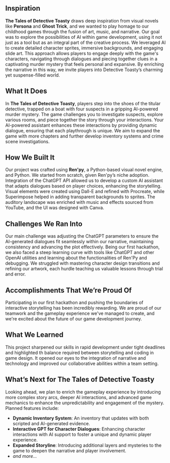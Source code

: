 ## Inspiration

**The Tales of Detective Toasty** draws deep inspiration from visual novels like **Persona** and **Ghost Trick**, and we wanted to play homage to our childhood games through the fusion of art, music, and narrative. Our goal was to explore the possibilities of AI within game development, using it not just as a tool but as an integral part of the creative process. We leveraged AI to create detailed character sprites, immersive backgrounds, and engaging slide art. This approach allows players to engage deeply with the game's characters, navigating through dialogues and piecing together clues in a captivating murder mystery that feels personal and expansive. By enriching the narrative in this way, we invite players into Detective Toasty’s charming yet suspense-filled world.

## What It Does

In **The Tales of Detective Toasty**, players step into the shoes of the titular detective, trapped on a boat with four suspects in a gripping AI-powered murder mystery. The game challenges you to investigate suspects, explore various rooms, and piece together the story through your interactions. Your AI-powered assistant enhances these interactions by providing dynamic dialogue, ensuring that each playthrough is unique. We aim to expand the game with more chapters and further develop inventory systems and crime scene investigations.

## How We Built It

Our project was crafted using **Ren'py**, a Python-based visual novel engine, and Python. We started from scratch, given Ren'py’s niche adoption. Integration of the ChatGPT API allowed us to develop a custom AI assistant that adapts dialogues based on player choices, enhancing the storytelling. Visual elements were created using Dall-E and refined with Procreate, while Superimpose helped in adding transparent backgrounds to sprites. The auditory landscape was enriched with music and effects sourced from YouTube, and the UI was designed with Canva. 

## Challenges We Ran Into

Our main challenge was adjusting the ChatGPT parameters to ensure the AI-generated dialogues fit seamlessly within our narrative, maintaining consistency and advancing the plot effectively. Being our first hackathon, we also faced a steep learning curve with tools like ChatGPT and other OpenAI utilities and learning about the functionalities of Ren'Py and debugging. We struggled with mastering character design transitions and refining our artwork, each hurdle teaching us valuable lessons through trial and error.

## Accomplishments That We’re Proud Of

Participating in our first hackathon and pushing the boundaries of interactive storytelling has been incredibly rewarding. We are proud of our teamwork and the gameplay experience we've managed to create, and we're excited about the future of our game development journey.

## What We Learned

This project sharpened our skills in rapid development under tight deadlines and highlighted th  balance required between storytelling and coding in game design. It opened our eyes to the integration of narrative and technology and improved our collaborative abilities within a team setting.

## What’s Next for The Tales of Detective Toasty

Looking ahead, we plan to enrich the gameplay experience by introducing more complex story arcs, deeper AI interactions, and advanced game mechanics to enhance the unpredictability and engagement of the mystery. Planned features include:

- **Dynamic Inventory System**: An inventory that updates with both scripted and AI-generated evidence.
- **Interactive GPT for Character Dialogues**: Enhancing character interactions with AI support to foster a unique and dynamic player experience.
- **Expanded Storyline**: Introducing additional layers and mysteries to the game to deepen the narrative and player involvement.
- _and more..._
